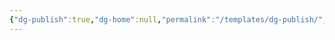```yaml
---
{"dg-publish":true,"dg-home":null,"permalink":"/templates/dg-publish/","dgPassFrontmatter":true}
---
```


